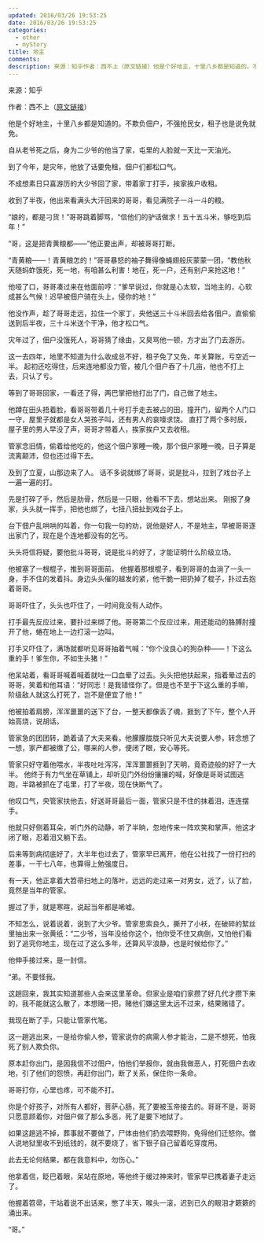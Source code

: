 ```yaml
---
updated: 2016/03/26 19:53:25
date: 2016/03/26 19:53:25
categories: 
  - other
  - myStory
title: 地主
comments: 
description: 来源：知乎作者：西不上（原文链接）他是个好地主，十里八乡都是知道的。不欺负佃户，不强抢民女，租子也是说免就免。自从老爷死之后，身为二少爷的他当了家，屯里的人脸就一天比一天油光。到了今年，是灾年，他放了话要免租，佃户们都松口气。不成想素日只喜游历的大少爷回了家，带着家丁打手，挨家挨户收租。
---
```

来源：知乎

作者：西不上（[原文链接](https://www.zhihu.com/question/265791395/answer/301593461)）

他是个好地主，十里八乡都是知道的。不欺负佃户，不强抢民女，租子也是说免就免。

自从老爷死之后，身为二少爷的他当了家，屯里的人脸就一天比一天油光。

到了今年，是灾年，他放了话要免租，佃户们都松口气。

不成想素日只喜游历的大少爷回了家，带着家丁打手，挨家挨户收租。

收到了半夜，他出来看满头大汗回来的哥哥，看见满院子一斗一斗的粮。

“娘的，都是刁货！”哥哥跳着脚骂，“信他们的驴话做求！五十五斗米，够吃到后年！”

“哥，这是把青黄粮都——”他正要出声，却被哥哥打断。

“青黄粮——！青黄粮怎的！”哥哥暴怒的袖子舞得像蝇翅般灰蒙蒙一团，“教他秋天随蚂蚱饿死，死一地，有咱甚么利害！地在，死一户，还有别户来抢这地！”

他哑了口，哥哥凑过来在他面前哼：“爹早说过，你就是心太软，当地主的，心软成甚么气候！迟早被佃户骑在头上，侵你的地！”

他没作声，趁了哥哥走远，拉住一个家丁，央他送三十斗米回去给各佃户。直偷偷送到后半夜，三十斗米送个干净，他才松口气。

灾年过了，佃户没饿死人，哥哥猜了缘由，又臭骂他一顿，方才出了门去游历。

这一去四年，地里不知道为什么收成总不好，租子免了又免，年关算账，亏空近一半。 起初还吃得住，后来连地都没力管，被几个佃户吞了十几亩，他也不打上去，只认了亏。

等到了哥哥回家，一看还了得，两巴掌把他打出了门，自己做了地主。

他蹲在田头捂着脸，看哥哥带着几十号打手走去被占的田，撞开门，留两个人门口一守，屋里子就都是女人哭孩子叫，还有男人的哀嚎求饶。 直打了两个多时辰，屋子里的男人早没了声，哥哥才带着人，挨家挨户又去收租。

管家念旧情，偷着给他吃的，他这个佃户家睡一晚，那个佃户家睡一晚，日子算是流离颠沛，但也还过得下去。

及到了立夏，山那边来了人。 话不多说就绑了哥哥，说是批斗，拉到了戏台子上一遍一遍的打。

先是打碎了手，然后是肋骨，然后是一只眼，他看不下去，想站出来。 刚报了身家，头头就一挥手，把他也绑了，七扭八扭扯到戏台子上。

台下佃户乱哄哄的叫着，你一句我一句的劝，说他是好人，不是地主，早被哥哥逐出家门了，现在是个连地都没有的乞丐。

头头将信将疑，要他批斗哥哥，说是批斗的好了，才能证明什么阶级立场。

他被塞了一根棍子，推到哥哥面前。 他握着那根棍子，看到哥哥的血淌了一头一身，手不住的发着抖。身边头头催的越发的紧，他干脆一把扔掉了棍子，扑过去抱着哥哥。

哥哥吓住了，头头也吓住了，一时间竟没有人动作。

打手最先反应过来，要扑过来绑了他。哥哥第二个反应过来，用还能动的胳膊肘撞开了他，蜷在地上一边打滚一边叫。

打手又吓住了，满场就都听见哥哥抽着气喊：“你个没良心的狗杂种——！下这么重的手！爹生你，不如生头猪！”

他呆站着，看哥哥喊着喊着就吐一口血晕了过去。头头把他扶起来，指着晕过去的哥哥，笑着和他耳语：“好同志！是我错怪你了。但是也不至于下这么重的手嘛，阶级敌人就这么打死了，岂不是便宜了他！”

他被拍着肩膀，浑浑噩噩的送下了台，一整天都像丢了魂，捱到了下午，整个人开始高烧，说胡话。

管家急的团团转，跪着请了大夫来看。他朦朦胧胧只听见大夫说要人参，转念想了一想，家产都被缴了公，哪来的人参，便闭了眼，安心等死。

管家只好守着他喂水，半夜吐吐泻泻，浑浑噩噩捱到了天明，竟奇迹般的好了一大半。 他终于有力气坐在草铺上，却听见门外纷纷攘攘的喊，好像是哥哥试图逃跑，半路被抓在了屯里，打了半夜，现在快断气了。

他叹口气，央管家扶他去，好送哥哥最后一面，管家只是不住的抹着泪，连连摆手。

他就只好侧着耳朵，听门外的动静，听了半晌，忽地传来一阵欢笑和掌声，他这才闭了眼，忍着泪又躺下去。

后来等到病彻底好了，大半年也过去了，管家早已离开，他在公社找了一份打扫的差事，一干七八年，也算得上勉强度日。

有一天，他正拿着大笤帚扫地上的落叶，远远的走过来一对男女，近了，认了脸，竟然是当年的管家。

握过了手，就是寒暄，说起当年都是唏嘘。

不知怎么，说着说着，说到了大少爷。管家思索良久，撕开了小袄，在破碎的絮丝里抽出来一张黄纸：“二少爷，当年没给你这个，怕你受不住又病倒，又怕他们看到了追究你地主，现在过了这么多年，还算风平浪静，也是时候给你了。”

他伸手接过来，是一封信。

“弟。不要怪我。

这趟回来，我其实知道那些人会来这里革命。但家业是咱们家攒了好几代才攒下来的，我不能就这么散了，本想赌一把，赌他们嫌这里太远不过来，结果赌错了。

我现在断了手，只能让管家代笔。

这一趟逃出来，一是给你偷人参，管家说你的病需人参才能治，二是不想死，怕我死了别人欺负你。

原本赶你出门，是因我信不过佃户，怕他们举报你，就由我做恶人，打死佃户去收地，引了他们的怨愤，再赶你出门，断了关系，保住你一条命。

哥哥打你，心里也疼，可不能不打。

你是个好孩子，对所有人都好，菩萨心肠，死了要被玉帝接去的。哥哥不是，哥哥只愿意顾着你，对佃户做了那么多恶，死了是要下地狱了。

如果这趟逃不掉，葬事就不要做了，尸体由他们扔去喂野狗，免得他们迁怒你。僧人说地狱里收不到纸钱的，就不要烧了，省下银子自己留着吃穿度用。

此去无论何结果，都在我意料中，勿伤心。”

他拿着信，眨巴着眼，呆站在原地，等他终于缓过神来时，管家早已携着妻子走远了。

他握着笤帚，干站着说不出话来，憋了半天，喉头一滚，迟到已久的眼泪才簌簌的涌出来。

“哥。”